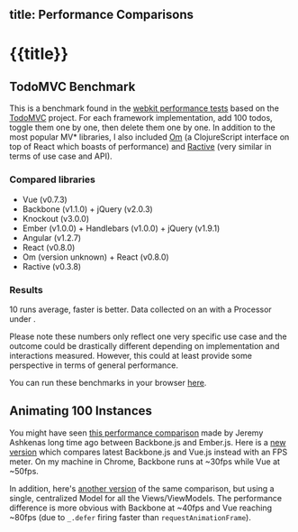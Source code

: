 title: Performance Comparisons
---

# {{title}}

## TodoMVC Benchmark

This is a benchmark found in the [webkit performance tests](https://github.com/WebKit/webkit/tree/master/PerformanceTests/DoYouEvenBench) based on the [TodoMVC](http://todomvc.com/) project. For each framework implementation, add 100 todos, toggle them one by one, then delete them one by one. In addition to the most popular MV* libraries, I also included [Om](https://github.com/swannodette/om) (a ClojureScript interface on top of React which boasts of performance) and [Ractive](http://www.ractivejs.org/) (very similar in terms of use case and API).

### Compared libraries

- Vue (v0.7.3)
- Backbone (v1.1.0) + jQuery (v2.0.3)
- Knockout (v3.0.0)
- Ember (v1.0.0) + Handlebars (v1.0.0) + jQuery (v1.9.1)
- Angular (v1.2.7)
- React (v0.8.0)
- Om (version unknown) + React (v0.8.0)
- Ractive (v0.3.8)

### Results

10 runs average, faster is better. Data collected on an <span id="_machine"></span> with a <span id="_cpu"></span> Processor under <span id="_os"></span>.

<ul id="benchmark-results"></ul>

Please note these numbers only reflect one very specific use case and the outcome could be drastically different depending on implementation and interactions measured. However, this could at least provide some perspective in terms of general performance.

You can run these benchmarks in your browser [here](/perf/todomvc-benchmark/).

<script src="/js/benchmark.js"></script>
<link rel="stylesheet" type="text/css" href="/css/benchmark.css">

## Animating 100 Instances

You might have seen [this performance comparison](http://jsfiddle.net/jashkenas/CGSd5/) made by Jeremy Ashkenas long time ago between Backbone.js and Ember.js. Here is a [new version](http://jsfiddle.net/yyx990803/h7rjy/4/) which compares latest Backbone.js and Vue.js instead with an FPS meter. On my machine in Chrome, Backbone runs at ~30fps while Vue at ~50fps.

In addition, here's [another version](http://jsfiddle.net/yyx990803/h7rjy/5/) of the same comparison, but using a single, centralized Model for all the Views/ViewModels. The performance difference is more obvious with Backbone at ~40fps and Vue reaching ~80fps (due to `_.defer` firing faster than `requestAnimationFrame`).